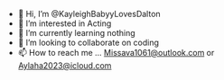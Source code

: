 - 👋 Hi, I’m @KayleighBabyyLovesDalton
- 👀 I’m interested in Acting
- 🌱 I’m currently learning nothing
- 💞️ I’m looking to collaborate on coding
- 📫 How to reach me ... Missava1061@outlook.com or Aylaha2023@icloud.com

<!---
KayleighBabyyLovesDalton/KayleighBabyyLovesDalton is a ✨ special ✨ repository because its `README.md` (this file) appears on your GitHub profile.
You can click the Preview link to take a look at your changes.
--->

